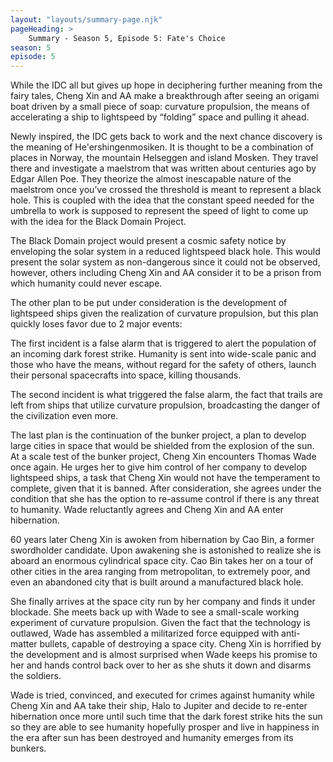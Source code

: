 ```yaml
---
layout: "layouts/summary-page.njk"
pageHeading: >
    Summary - Season 5, Episode 5: Fate's Choice
season: 5
episode: 5
---
```


While the IDC all but gives up hope in deciphering further meaning from the fairy tales, Cheng Xin and AA make a breakthrough after seeing an origami boat driven by a small piece of soap: curvature propulsion, the means of accelerating a ship to lightspeed by “folding” space and pulling it ahead.

Newly inspired, the IDC gets back to work and the next chance discovery is the meaning of He'ershingenmosiken. It is thought to be a combination of places in Norway, the mountain Helseggen and island Mosken. They travel there and investigate a maelstrom that was written about centuries ago by Edgar Allen Poe. They theorize the almost inescapable nature of the maelstrom once you’ve crossed the threshold is meant to represent a black hole. This is coupled with the idea that the constant speed needed for the umbrella to work is supposed to represent the speed of light to come up with the idea for the Black Domain Project.

The Black Domain project would present a cosmic safety notice by enveloping the solar system in a reduced lightspeed black hole. This would present the solar system as non-dangerous since it could not be observed, however, others including Cheng Xin and AA consider it to be a prison from which humanity could never escape.

The other plan to be put under consideration is the development of lightspeed ships given the realization of curvature propulsion, but this plan quickly loses favor due to 2 major events:

The first incident is a false alarm that is triggered to alert the population of an incoming dark forest strike. Humanity is sent into wide-scale panic and those who have the means, without regard for the safety of others, launch their personal spacecrafts into space, killing thousands.

The second incident is what triggered the false alarm, the fact that trails are left from ships that utilize curvature propulsion, broadcasting the danger of the civilization even more.

The last plan is the continuation of the bunker project, a plan to develop large cities in space that would be shielded from the explosion of the sun. At a scale test of the bunker project, Cheng Xin encounters Thomas Wade once again. He urges her to give him control of her company to develop lightspeed ships, a task that Cheng Xin would not have the temperament to complete, given that it is banned. After consideration, she agrees under the condition that she has the option to re-assume control if there is any threat to humanity. Wade reluctantly agrees and Cheng Xin and AA enter hibernation.

60 years later Cheng Xin is awoken from hibernation by Cao Bin, a former swordholder candidate. Upon awakening she is astonished to realize she is aboard an enormous cylindrical space city. Cao Bin takes her on a tour of other cities in the area ranging from metropolitan, to extremely poor, and even an abandoned city that is built around a manufactured black hole.

She finally arrives at the space city run by her company and finds it under blockade. She meets back up with Wade to see a small-scale working experiment of curvature propulsion. Given the fact that the technology is outlawed, Wade has assembled a militarized force equipped with anti-matter bullets, capable of destroying a space city. Cheng Xin is horrified by the development and is almost surprised when Wade keeps his promise to her and hands control back over to her as she shuts it down and disarms the soldiers.

Wade is tried, convinced, and executed for crimes against humanity while Cheng Xin and AA take their ship, Halo to Jupiter and decide to re-enter hibernation once more until such time that the dark forest strike hits the sun so they are able to see humanity hopefully prosper and live in happiness in the era after sun has been destroyed and humanity emerges from its bunkers.
